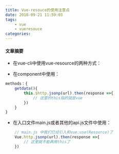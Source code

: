 ```yaml
---
title: Vue-resouce的使用注意点
date: 2018-09-21 11:59:03
tags: 
    - vue 
    - vueresouce
categories:
---
```

<h4>文章摘要</h4>

<!-- more -->

- 在vue-cli中使用vue-resource的两种方式：

- 在component中使用：
```JavaScript
methods：{
    getdata(){
        this.$http.jsonp(url).then(response =>{
            // 这里的this指的就是vue
        })
    }
}
```
- 在入口文件main.js或者其他的api.js文件中使用：

```javascript
    // main.js 中我们已经引入和vue.use(Resource)了
    Vue.http.jsonp(url).then(response =>{
        // 这里就不能再用this了
    })
```
